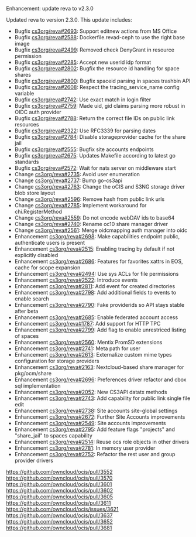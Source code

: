 Enhancement: update reva to v2.3.0

Updated reva to version 2.3.0. This update includes:

* Bugfix [cs3org/reva#2693](https://github.com/cs3org/reva/pull/2693): Support editnew actions from MS Office
* Bugfix [cs3org/reva#2588](https://github.com/cs3org/reva/pull/2588): Dockerfile.revad-ceph to use the right base image
* Bugfix [cs3org/reva#2499](https://github.com/cs3org/reva/pull/2499): Removed check DenyGrant in resource permission
* Bugfix [cs3org/reva#2285](https://github.com/cs3org/reva/pull/2285): Accept new userid idp format
* Bugfix [cs3org/reva#2802](https://github.com/cs3org/reva/pull/2802): Bugfix the resource id handling for space shares
* Bugfix [cs3org/reva#2800](https://github.com/cs3org/reva/pull/2800): Bugfix spaceid parsing in spaces trashbin API
* Bugfix [cs3org/reva#2608](https://github.com/cs3org/reva/pull/2608): Respect the tracing_service_name config variable
* Bugfix [cs3org/reva#2742](https://github.com/cs3org/reva/pull/2742): Use exact match in login filter
* Bugfix [cs3org/reva#2759](https://github.com/cs3org/reva/pull/2759): Made uid, gid claims parsing more robust in OIDC auth provider
* Bugfix [cs3org/reva#2788](https://github.com/cs3org/reva/pull/2788): Return the correct file IDs on public link resources
* Bugfix [cs3org/reva#2322](https://github.com/cs3org/reva/pull/2322): Use RFC3339 for parsing dates
* Bugfix [cs3org/reva#2784](https://github.com/cs3org/reva/pull/2784): Disable storageprovider cache for the share jail
* Bugfix [cs3org/reva#2555](https://github.com/cs3org/reva/pull/2555): Bugfix site accounts endpoints
* Bugfix [cs3org/reva#2675](https://github.com/cs3org/reva/pull/2675): Updates Makefile according to latest go standards
* Bugfix [cs3org/reva#2572](https://github.com/cs3org/reva/pull/2572): Wait for nats server on middleware start
* Change [cs3org/reva#2735](https://github.com/cs3org/reva/pull/2735): Avoid user enumeration
* Change [cs3org/reva#2737](https://github.com/cs3org/reva/pull/2737): Bump go-cs3api
* Change [cs3org/reva#2763](https://github.com/cs3org/reva/pull/2763): Change the oCIS and S3NG  storage driver blob store layout
* Change [cs3org/reva#2596](https://github.com/cs3org/reva/pull/2596): Remove hash from public link urls
* Change [cs3org/reva#2785](https://github.com/cs3org/reva/pull/2785): Implement workaround for chi.RegisterMethod
* Change [cs3org/reva#2559](https://github.com/cs3org/reva/pull/2559): Do not encode webDAV ids to base64
* Change [cs3org/reva#2740](https://github.com/cs3org/reva/pull/2740): Rename oc10 share manager driver
* Change [cs3org/reva#2561](https://github.com/cs3org/reva/pull/2561): Merge oidcmapping auth manager into oidc
* Enhancement [cs3org/reva#2698](https://github.com/cs3org/reva/pull/2698): Make capabilities endpoint public, authenticate users is present
* Enhancement [cs3org/reva#2515](https://github.com/cs3org/reva/pull/2515): Enabling tracing by default if not explicitly disabled
* Enhancement [cs3org/reva#2686](https://github.com/cs3org/reva/pull/2686): Features for favorites xattrs in EOS, cache for scope expansion
* Enhancement [cs3org/reva#2494](https://github.com/cs3org/reva/pull/2494): Use sys ACLs for file permissions
* Enhancement [cs3org/reva#2522](https://github.com/cs3org/reva/pull/2522): Introduce events
* Enhancement [cs3org/reva#2811](https://github.com/cs3org/reva/pull/2811): Add event for created directories
* Enhancement [cs3org/reva#2798](https://github.com/cs3org/reva/pull/2798): Add additional fields to events to enable search
* Enhancement [cs3org/reva#2790](https://github.com/cs3org/reva/pull/2790): Fake providerids so API stays stable after beta
* Enhancement [cs3org/reva#2685](https://github.com/cs3org/reva/pull/2685): Enable federated account access
* Enhancement [cs3org/reva#1787](https://github.com/cs3org/reva/pull/1787): Add support for HTTP TPC
* Enhancement [cs3org/reva#2799](https://github.com/cs3org/reva/pull/2799): Add flag to enable unrestriced listing of spaces
* Enhancement [cs3org/reva#2560](https://github.com/cs3org/reva/pull/2560): Mentix PromSD extensions
* Enhancement [cs3org/reva#2741](https://github.com/cs3org/reva/pull/2741): Meta path for user
* Enhancement [cs3org/reva#2613](https://github.com/cs3org/reva/pull/2613): Externalize custom mime types configuration for storage providers
* Enhancement [cs3org/reva#2163](https://github.com/cs3org/reva/pull/2163): Nextcloud-based share manager for pkg/ocm/share
* Enhancement [cs3org/reva#2696](https://github.com/cs3org/reva/pull/2696): Preferences driver refactor and cbox sql implementation
* Enhancement [cs3org/reva#2052](https://github.com/cs3org/reva/pull/2052): New CS3API datatx methods
* Enhancement [cs3org/reva#2743](https://github.com/cs3org/reva/pull/2743): Add capability for public link single file edit
* Enhancement [cs3org/reva#2738](https://github.com/cs3org/reva/pull/2738): Site accounts site-global settings
* Enhancement [cs3org/reva#2672](https://github.com/cs3org/reva/pull/2672): Further Site Accounts improvements
* Enhancement [cs3org/reva#2549](https://github.com/cs3org/reva/pull/2549): Site accounts improvements
* Enhancement [cs3org/reva#2795](https://github.com/cs3org/reva/pull/2795): Add feature flags "projects" and "share_jail" to spaces capability
* Enhancement [cs3org/reva#2514](https://github.com/cs3org/reva/pull/2514): Reuse ocs role objects in other drivers
* Enhancement [cs3org/reva#2781](https://github.com/cs3org/reva/pull/2781): In memory user provider
* Enhancement [cs3org/reva#2752](https://github.com/cs3org/reva/pull/2752): Refactor the rest user and group provider drivers

https://github.com/owncloud/ocis/pull/3552
https://github.com/owncloud/ocis/pull/3570
https://github.com/owncloud/ocis/pull/3601
https://github.com/owncloud/ocis/pull/3602
https://github.com/owncloud/ocis/pull/3605
https://github.com/owncloud/ocis/pull/3611
https://github.com/owncloud/ocis/issues/3621
https://github.com/owncloud/ocis/pull/3637
https://github.com/owncloud/ocis/pull/3652
https://github.com/owncloud/ocis/pull/3681
